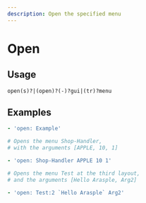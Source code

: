 ```yaml
---
description: Open the specified menu
---
```


# Open

## Usage

```text
open(s)?|(open)?(-)?gui|(tr)?menu
```

## Examples

```yaml
- 'open: Example'
```

```yaml
# Opens the menu Shop-Handler,
# with the arguments [APPLE, 10, 1]

- 'open: Shop-Handler APPLE 10 1'
```

```yaml
# Opens the menu Test at the third layout,
# and the arguments [Hello Arasple, Arg2]

- 'open: Test:2 `Hello Arasple` Arg2'
```

